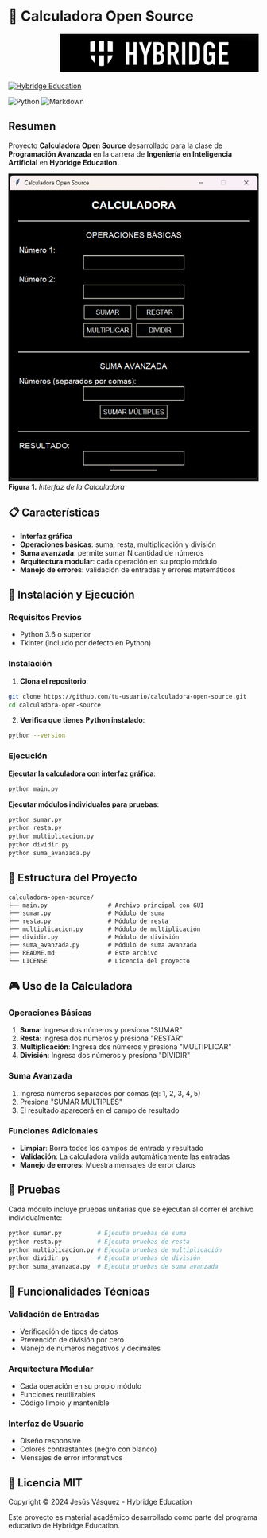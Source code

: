 # 🧮 Calculadora Open Source

<img src="images/hybridge.jpeg" alt="Logo" width="400" align="right" style="margin-left: 20px; margin-bottom: 20px;" />

[![Hybridge Education](https://img.shields.io/badge/Hybridge-Education-lightgrey)](https://www.hybridge.education)

![Python](https://img.shields.io/badge/Python-3776AB?style=for-the-badge&logo=python&logoColor=white)
![Markdown](https://img.shields.io/badge/Markdown-000000?style=for-the-badge&logo=markdown&logoColor=white)

## Resumen
Proyecto **Calculadora Open Source** desarrollado para la clase de **Programación Avanzada** en la carrera de **Ingeniería en Inteligencia Artificial** en **Hybridge Education.**

![Menu](images/Menu.png)
**Figura 1.** *Interfaz de la Calculadora*

## 📋 Características

- **Interfaz gráfica**
- **Operaciones básicas**: suma, resta, multiplicación y división
- **Suma avanzada**: permite sumar N cantidad de números
- **Arquitectura modular**: cada operación en su propio módulo
- **Manejo de errores**: validación de entradas y errores matemáticos

## 🚀 Instalación y Ejecución

### Requisitos Previos

- Python 3.6 o superior
- Tkinter (incluido por defecto en Python)

### Instalación

1. **Clona el repositorio**:
```bash
git clone https://github.com/tu-usuario/calculadora-open-source.git
cd calculadora-open-source
```

2. **Verifica que tienes Python instalado**:
```bash
python --version
```

### Ejecución

**Ejecutar la calculadora con interfaz gráfica**:
```bash
python main.py
```

**Ejecutar módulos individuales para pruebas**:
```bash
python sumar.py
python resta.py
python multiplicacion.py
python dividir.py
python suma_avanzada.py
```

## 📁 Estructura del Proyecto

```
calculadora-open-source/
├── main.py                 # Archivo principal con GUI
├── sumar.py                # Módulo de suma
├── resta.py                # Módulo de resta
├── multiplicacion.py       # Módulo de multiplicación
├── dividir.py              # Módulo de división
├── suma_avanzada.py        # Módulo de suma avanzada
├── README.md               # Este archivo
└── LICENSE                 # Licencia del proyecto
```

## 🎮 Uso de la Calculadora

### Operaciones Básicas

1. **Suma**: Ingresa dos números y presiona "SUMAR"
2. **Resta**: Ingresa dos números y presiona "RESTAR"
3. **Multiplicación**: Ingresa dos números y presiona "MULTIPLICAR"
4. **División**: Ingresa dos números y presiona "DIVIDIR"

### Suma Avanzada

1. Ingresa números separados por comas (ej: 1, 2, 3, 4, 5)
2. Presiona "SUMAR MÚLTIPLES"
3. El resultado aparecerá en el campo de resultado

### Funciones Adicionales

- **Limpiar**: Borra todos los campos de entrada y resultado
- **Validación**: La calculadora valida automáticamente las entradas
- **Manejo de errores**: Muestra mensajes de error claros

## 🧪 Pruebas

Cada módulo incluye pruebas unitarias que se ejecutan al correr el archivo individualmente:

```bash
python sumar.py          # Ejecuta pruebas de suma
python resta.py          # Ejecuta pruebas de resta
python multiplicacion.py # Ejecuta pruebas de multiplicación
python dividir.py        # Ejecuta pruebas de división
python suma_avanzada.py  # Ejecuta pruebas de suma avanzada
```

## 🔧 Funcionalidades Técnicas

### Validación de Entradas
- Verificación de tipos de datos
- Prevención de división por cero
- Manejo de números negativos y decimales

### Arquitectura Modular
- Cada operación en su propio módulo
- Funciones reutilizables
- Código limpio y mantenible

### Interfaz de Usuario
- Diseño responsive
- Colores contrastantes (negro con blanco)
- Mensajes de error informativos

## 📜 Licencia MIT
Copyright © 2024 Jesús Vásquez - Hybridge Education

Este proyecto es material académico desarrollado como parte del programa educativo de Hybridge Education.
